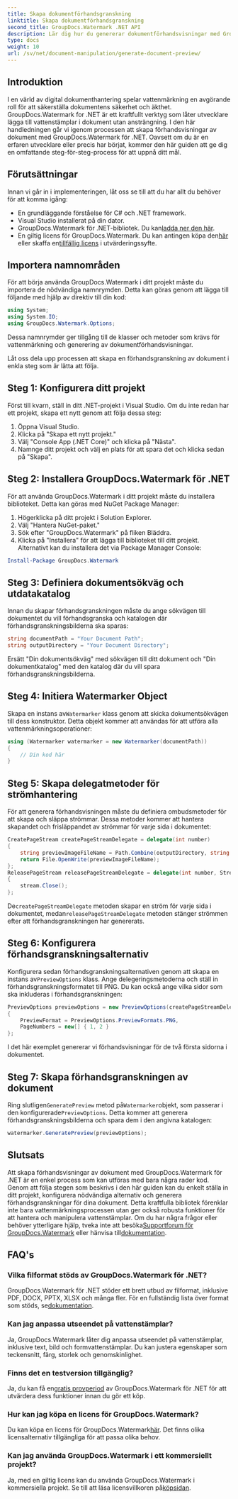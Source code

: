 ```yaml
---
title: Skapa dokumentförhandsgranskning
linktitle: Skapa dokumentförhandsgranskning
second_title: GroupDocs.Watermark .NET API
description: Lär dig hur du genererar dokumentförhandsvisningar med GroupDocs.Watermark för .NET med den här guiden. Förbättra din dokumentsäkerhet och hantering utan ansträngning.
type: docs
weight: 10
url: /sv/net/document-manipulation/generate-document-preview/
---
```

## Introduktion
I en värld av digital dokumenthantering spelar vattenmärkning en avgörande roll för att säkerställa dokumentens säkerhet och äkthet. GroupDocs.Watermark for .NET är ett kraftfullt verktyg som låter utvecklare lägga till vattenstämplar i dokument utan ansträngning. I den här handledningen går vi igenom processen att skapa förhandsvisningar av dokument med GroupDocs.Watermark för .NET. Oavsett om du är en erfaren utvecklare eller precis har börjat, kommer den här guiden att ge dig en omfattande steg-för-steg-process för att uppnå ditt mål.
## Förutsättningar
Innan vi går in i implementeringen, låt oss se till att du har allt du behöver för att komma igång:
- En grundläggande förståelse för C# och .NET framework.
- Visual Studio installerat på din dator.
- GroupDocs.Watermark för .NET-bibliotek. Du kan[ladda ner den här](https://releases.groupdocs.com/Watermark/net/).
-  En giltig licens för GroupDocs.Watermark. Du kan antingen köpa den[här](https://purchase.groupdocs.com/buy) eller skaffa en[tillfällig licens](https://purchase.groupdocs.com/temporary-license/) i utvärderingssyfte.
## Importera namnområden
För att börja använda GroupDocs.Watermark i ditt projekt måste du importera de nödvändiga namnrymden. Detta kan göras genom att lägga till följande med hjälp av direktiv till din kod:
```csharp
using System;
using System.IO;
using GroupDocs.Watermark.Options;
```
Dessa namnrymder ger tillgång till de klasser och metoder som krävs för vattenmärkning och generering av dokumentförhandsvisningar.

Låt oss dela upp processen att skapa en förhandsgranskning av dokument i enkla steg som är lätta att följa.
## Steg 1: Konfigurera ditt projekt
Först till kvarn, ställ in ditt .NET-projekt i Visual Studio. Om du inte redan har ett projekt, skapa ett nytt genom att följa dessa steg:
1. Öppna Visual Studio.
2. Klicka på "Skapa ett nytt projekt."
3. Välj "Console App (.NET Core)" och klicka på "Nästa".
4. Namnge ditt projekt och välj en plats för att spara det och klicka sedan på "Skapa".
## Steg 2: Installera GroupDocs.Watermark för .NET
För att använda GroupDocs.Watermark i ditt projekt måste du installera biblioteket. Detta kan göras med NuGet Package Manager:
1. Högerklicka på ditt projekt i Solution Explorer.
2. Välj "Hantera NuGet-paket."
3. Sök efter "GroupDocs.Watermark" på fliken Bläddra.
4. Klicka på "Installera" för att lägga till biblioteket till ditt projekt.
Alternativt kan du installera det via Package Manager Console:
```powershell
Install-Package GroupDocs.Watermark
```
## Steg 3: Definiera dokumentsökväg och utdatakatalog
Innan du skapar förhandsgranskningen måste du ange sökvägen till dokumentet du vill förhandsgranska och katalogen där förhandsgranskningsbilderna ska sparas:
```csharp
string documentPath = "Your Document Path";
string outputDirectory = "Your Document Directory";
```
Ersätt "Din dokumentsökväg" med sökvägen till ditt dokument och "Din dokumentkatalog" med den katalog där du vill spara förhandsgranskningsbilderna.
## Steg 4: Initiera Watermarker Object
Skapa en instans av`Watermarker` klass genom att skicka dokumentsökvägen till dess konstruktor. Detta objekt kommer att användas för att utföra alla vattenmärkningsoperationer:
```csharp
using (Watermarker watermarker = new Watermarker(documentPath))
{
    // Din kod här
}
```
## Steg 5: Skapa delegatmetoder för strömhantering
För att generera förhandsvisningen måste du definiera ombudsmetoder för att skapa och släppa strömmar. Dessa metoder kommer att hantera skapandet och frisläppandet av strömmar för varje sida i dokumentet:
```csharp
CreatePageStream createPageStreamDelegate = delegate(int number)
{
    string previewImageFileName = Path.Combine(outputDirectory, string.Format("page{0}.png", number));
    return File.OpenWrite(previewImageFileName);
};
ReleasePageStream releasePageStreamDelegate = delegate(int number, Stream stream)
{
    stream.Close();
};
```
 De`createPageStreamDelegate` metoden skapar en ström för varje sida i dokumentet, medan`releasePageStreamDelegate` metoden stänger strömmen efter att förhandsgranskningen har genererats.
## Steg 6: Konfigurera förhandsgranskningsalternativ
 Konfigurera sedan förhandsgranskningsalternativen genom att skapa en instans av`PreviewOptions` klass. Ange delegeringsmetoderna och ställ in förhandsgranskningsformatet till PNG. Du kan också ange vilka sidor som ska inkluderas i förhandsgranskningen:
```csharp
PreviewOptions previewOptions = new PreviewOptions(createPageStreamDelegate, releasePageStreamDelegate)
{
    PreviewFormat = PreviewOptions.PreviewFormats.PNG,
    PageNumbers = new[] { 1, 2 }
};
```
I det här exemplet genererar vi förhandsvisningar för de två första sidorna i dokumentet.
## Steg 7: Skapa förhandsgranskningen av dokument
 Ring slutligen`GeneratePreview` metod på`Watermarker`objekt, som passerar i den konfigurerade`PreviewOptions`. Detta kommer att generera förhandsgranskningsbilderna och spara dem i den angivna katalogen:
```csharp
watermarker.GeneratePreview(previewOptions);
```
## Slutsats
Att skapa förhandsvisningar av dokument med GroupDocs.Watermark för .NET är en enkel process som kan utföras med bara några rader kod. Genom att följa stegen som beskrivs i den här guiden kan du enkelt ställa in ditt projekt, konfigurera nödvändiga alternativ och generera förhandsgranskningar för dina dokument. Detta kraftfulla bibliotek förenklar inte bara vattenmärkningsprocessen utan ger också robusta funktioner för att hantera och manipulera vattenstämplar.
 Om du har några frågor eller behöver ytterligare hjälp, tveka inte att besöka[Supportforum för GroupDocs.Watermark](https://forum.groupdocs.com/c/watermark/19) eller hänvisa till[dokumentation](https://reference.groupdocs.com/Watermark/net/).
## FAQ's
### Vilka filformat stöds av GroupDocs.Watermark för .NET?
 GroupDocs.Watermark för .NET stöder ett brett utbud av filformat, inklusive PDF, DOCX, PPTX, XLSX och många fler. För en fullständig lista över format som stöds, se[dokumentation](https://reference.groupdocs.com/Watermark/net/).
### Kan jag anpassa utseendet på vattenstämplar?
Ja, GroupDocs.Watermark låter dig anpassa utseendet på vattenstämplar, inklusive text, bild och formvattenstämplar. Du kan justera egenskaper som teckensnitt, färg, storlek och genomskinlighet.
### Finns det en testversion tillgänglig?
 Ja, du kan få en[gratis provperiod](https://releases.groupdocs.com/) av GroupDocs.Watermark för .NET för att utvärdera dess funktioner innan du gör ett köp.
### Hur kan jag köpa en licens för GroupDocs.Watermark?
 Du kan köpa en licens för GroupDocs.Watermark[här](https://purchase.groupdocs.com/buy). Det finns olika licensalternativ tillgängliga för att passa olika behov.
### Kan jag använda GroupDocs.Watermark i ett kommersiellt projekt?
 Ja, med en giltig licens kan du använda GroupDocs.Watermark i kommersiella projekt. Se till att läsa licensvillkoren på[köpsidan](https://purchase.groupdocs.com/buy).